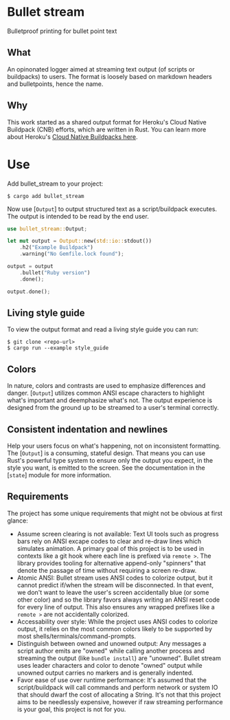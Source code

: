 # Bullet stream

Bulletproof printing for bullet point text

## What

An opinonated logger aimed at streaming text output (of scripts or buildpacks) to users. The format is loosely based on markdown headers and bulletpoints, hence the name.

## Why

This work started as a shared output format for Heroku's Cloud Native Buildpack (CNB) efforts, which are written in Rust. You can learn more about Heroku's [Cloud Native Buildpacks here](https://github.com/heroku/buildpacks).

# Use

Add bullet_stream to your project:

```ignore
$ cargo add bullet_stream
```

Now use [`Output`] to output structured text as a script/buildpack executes. The output
is intended to be read by the end user.

```rust
use bullet_stream::Output;

let mut output = Output::new(std::io::stdout())
    .h2("Example Buildpack")
    .warning("No Gemfile.lock found");

output = output
    .bullet("Ruby version")
    .done();

output.done();
```

## Living style guide

To view the output format and read a living style guide you can run:

```ignore
$ git clone <repo-url>
$ cargo run --example style_guide
```

## Colors

In nature, colors and contrasts are used to emphasize differences and danger. [`Output`]
utilizes common ANSI escape characters to highlight what's important and deemphasize what's not.
The output experience is designed from the ground up to be streamed to a user's terminal correctly.

## Consistent indentation and newlines

Help your users focus on what's happening, not on inconsistent formatting. The [`Output`]
is a consuming, stateful design. That means you can use Rust's powerful type system to ensure
only the output you expect, in the style you want, is emitted to the screen. See the documentation
in the [`state`] module for more information.

## Requirements

The project has some unique requirements that might not be obvious at first glance:

- Assume screen clearing is not available: Text UI tools such as progress bars rely on ANSI excape codes to clear and re-draw lines which simulates animation. A primary goal of this project is to be used in contexts like a git hook where each line is prefixed via `remote >`. The library provides tooling for alternative append-only "spinners" that denote the passage of time without requiring a screen re-draw.
- Atomic ANSI: Bullet stream uses ANSI codes to colorize output, but it cannot predict if/when the stream will be disconnected. In that event, we don't want to leave the user's screen accidentally blue (or some other color) and so the library favors always writing an ANSI reset code for every line of output. This also ensures any wrapped prefixes like a `remote >` are not accidentally colorized.
- Accessability over style: While the project uses ANSI codes to colorize output, it relies on the most common colors likely to be supported by most shells/terminals/command-prompts.
- Distinguish between owned and unowned output: Any messages a script author emits are "owned" while calling another process and streaming the output (like `bundle install`) are "unowned". Bullet stream uses leader characters and color to denote "owned" output while unowned output carries no markers and is generally indented.
- Favor ease of use over runtime performance: It's assumed that the script/buildpack will call commands and perform network or system IO that should dwarf the cost of allocating a String. It's not that this project aims to be needlessly expensive, however if raw streaming performance is your goal, this project is not for you.
